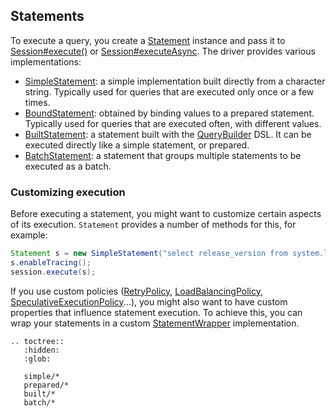## Statements

To execute a query, you  create a [Statement] instance and pass it to [Session#execute()][execute] or
[Session#executeAsync][executeAsync]. The driver provides various implementations:

* [SimpleStatement](simple/): a simple implementation built directly from a
  character string. Typically used for queries that are executed only
  once or a few times.
* [BoundStatement](prepared/): obtained by binding values to a prepared
  statement. Typically used for queries that are executed
  often, with different values.
* [BuiltStatement](built/): a statement built with the [QueryBuilder] DSL. It
  can be executed directly like a simple statement, or prepared.
* [BatchStatement](batch/): a statement that groups multiple statements to be
  executed as a batch.


### Customizing execution

Before executing a statement, you might want to customize certain
aspects of its execution. `Statement` provides a number of methods for
this, for example:

```java
Statement s = new SimpleStatement("select release_version from system.local");
s.enableTracing();
session.execute(s);
```

If you use custom policies ([RetryPolicy], [LoadBalancingPolicy],
[SpeculativeExecutionPolicy]...), you might also want to have custom
properties that influence statement execution. To achieve this, you can
wrap your statements in a custom [StatementWrapper] implementation.

[Statement]:                  https://docs.datastax.com/en/drivers/java/3.11/com/datastax/driver/core/Statement.html
[QueryBuilder]:               https://docs.datastax.com/en/drivers/java/3.11/com/datastax/driver/core/querybuilder/QueryBuilder.html
[StatementWrapper]:           https://docs.datastax.com/en/drivers/java/3.11/com/datastax/driver/core/StatementWrapper.html
[RetryPolicy]:                https://docs.datastax.com/en/drivers/java/3.11/com/datastax/driver/core/policies/RetryPolicy.html
[LoadBalancingPolicy]:        https://docs.datastax.com/en/drivers/java/3.11/com/datastax/driver/core/policies/LoadBalancingPolicy.html
[SpeculativeExecutionPolicy]: https://docs.datastax.com/en/drivers/java/3.11/com/datastax/driver/core/policies/SpeculativeExecutionPolicy.html
[execute]:                    https://docs.datastax.com/en/drivers/java/3.11/com/datastax/driver/core/Session.html#execute-com.datastax.driver.core.Statement-
[executeAsync]:               https://docs.datastax.com/en/drivers/java/3.11/com/datastax/driver/core/Session.html#executeAsync-com.datastax.driver.core.Statement-

```{eval-rst}
.. toctree::
   :hidden:
   :glob:
   
   simple/*
   prepared/*
   built/*
   batch/*
```
